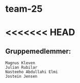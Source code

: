 # team-25
<<<<<<< HEAD
=======

## Gruppemedlemmer:
    
    Magnus Kleven
    Julian Rubilar
    Nasteeho Abdullahi Elmi
    Jostein Jensen
